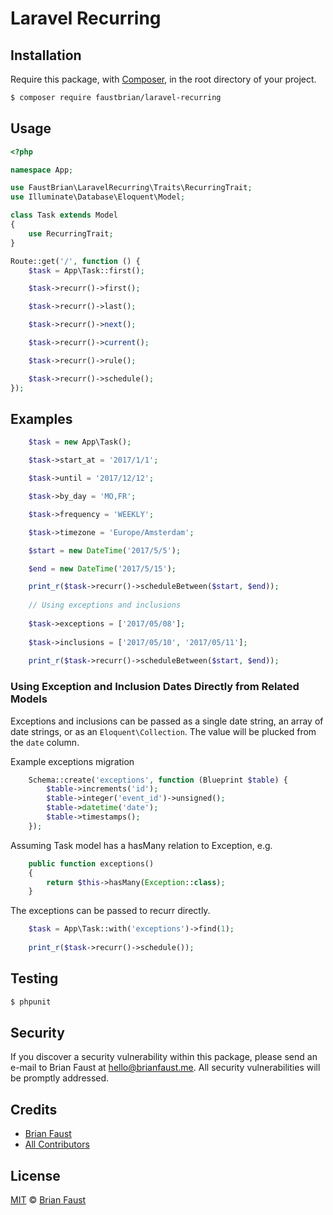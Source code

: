 # Laravel Recurring

## Installation

Require this package, with [Composer](https://getcomposer.org/), in the root directory of your project.

``` bash
$ composer require faustbrian/laravel-recurring
```

## Usage

``` php
<?php

namespace App;

use FaustBrian\LaravelRecurring\Traits\RecurringTrait;
use Illuminate\Database\Eloquent\Model;

class Task extends Model
{
    use RecurringTrait;
}
```

```php
Route::get('/', function () {
    $task = App\Task::first();

    $task->recurr()->first();

    $task->recurr()->last();

    $task->recurr()->next();

    $task->recurr()->current();

    $task->recurr()->rule();

    $task->recurr()->schedule();
});
```

## Examples
```php
    $task = new App\Task();

    $task->start_at = '2017/1/1';

    $task->until = '2017/12/12';

    $task->by_day = 'MO,FR';

    $task->frequency = 'WEEKLY';

    $task->timezone = 'Europe/Amsterdam';

    $start = new DateTime('2017/5/5');

    $end = new DateTime('2017/5/15');

    print_r($task->recurr()->scheduleBetween($start, $end));
	
	// Using exceptions and inclusions
	
	$task->exceptions = ['2017/05/08'];
	
	$task->inclusions = ['2017/05/10', '2017/05/11'];
	
	print_r($task->recurr()->scheduleBetween($start, $end));
```

### Using Exception and Inclusion Dates Directly from Related Models

Exceptions and inclusions can be passed as a single date string, an array of date strings, or as an `Eloquent\Collection`.
The value will be plucked from the `date` column.

Example exceptions migration
```php
	Schema::create('exceptions', function (Blueprint $table) {
		$table->increments('id');
		$table->integer('event_id')->unsigned();
		$table->datetime('date');
		$table->timestamps();
	});
```

Assuming Task model has a hasMany relation to Exception, e.g.
```php
	public function exceptions()
	{
		return $this->hasMany(Exception::class);
	}
```

The exceptions can be passed to recurr directly.
```php
	$task = App\Task::with('exceptions')->find(1);
	
	print_r($task->recurr()->schedule());
```

## Testing

``` bash
$ phpunit
```

## Security

If you discover a security vulnerability within this package, please send an e-mail to Brian Faust at hello@brianfaust.me. All security vulnerabilities will be promptly addressed.

## Credits

- [Brian Faust](https://github.com/faustbrian)
- [All Contributors](../../contributors)

## License

[MIT](LICENSE) © [Brian Faust](https://brianfaust.me)
